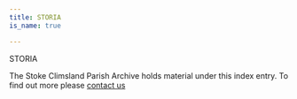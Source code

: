 ```yaml
---
title: STORIA
is_name: true

---
```


STORIA


The Stoke Climsland Parish Archive holds material under this index entry. To find out more please [contact us](/contact/)
